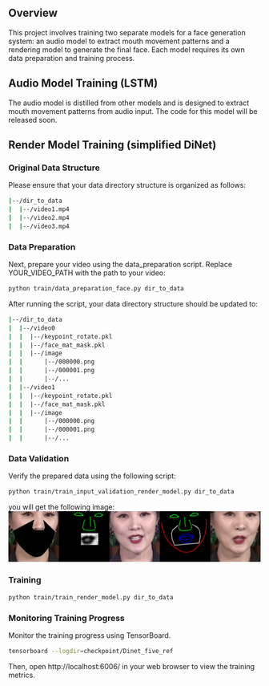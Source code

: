 ## Overview
This project involves training two separate models for a face generation system: an audio model to extract mouth movement patterns and a rendering model to generate the final face. Each model requires its own data preparation and training process.
## Audio Model Training (LSTM)
The audio model is distilled from other models and is designed to extract mouth movement patterns from audio input. The code for this model will be released soon.
## Render Model Training (simplified DiNet)
### Original Data Structure
Please ensure that your data directory structure is organized as follows:
```bash
|--/dir_to_data
|  |--/video1.mp4
|  |--/video2.mp4
|  |--/video3.mp4
```
### Data Preparation
Next, prepare your video using the data_preparation script. Replace YOUR_VIDEO_PATH with the path to your video:
```bash
python train/data_preparation_face.py dir_to_data
```
After running the script, your data directory structure should be updated to:
```bash
|--/dir_to_data
|  |--/video0
|  |  |--/keypoint_rotate.pkl
|  |  |--/face_mat_mask.pkl
|  |  |--/image
|  |      |--/000000.png
|  |      |--/000001.png
|  |      |--/...
|  |--/video1
|  |  |--/keypoint_rotate.pkl
|  |  |--/face_mat_mask.pkl
|  |  |--/image
|  |      |--/000000.png
|  |      |--/000001.png
|  |      |--/...
```
### Data Validation
Verify the prepared data using the following script:
```bash
python train/train_input_validation_render_model.py dir_to_data
```
you will get the following image:
![](validation.jpg)
### Training 
```bash
python train/train_render_model.py dir_to_data
```
### Monitoring Training Progress
Monitor the training progress using TensorBoard.
```bash
tensorboard --logdir=checkpoint/Dinet_five_ref
```
Then, open http://localhost:6006/ in your web browser to view the training metrics.
